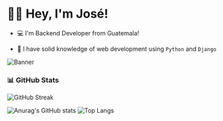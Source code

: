 
# 👋🏻 Hey, I'm José!

- 💻 I'm Backend Developer from Guatemala!

- 🐍 I have solid knowledge of web development using `Python` and `Django`

![Banner](https://github.com/user-attachments/assets/c58bb791-0b54-4fd3-b051-706099232ac6)



### 📊 GitHub Stats

![GitHub Streak](https://github-readme-streak-stats.herokuapp.com?user=BrayanTM&theme=prussian)

![Anurag's GitHub stats](https://github-readme-stats.vercel.app/api?username=BrayanTM&show_icons=true&theme=prussian) ![Top Langs](https://github-readme-stats.vercel.app/api/top-langs/?username=BrayanTM&layout=compact&theme=prussian)

